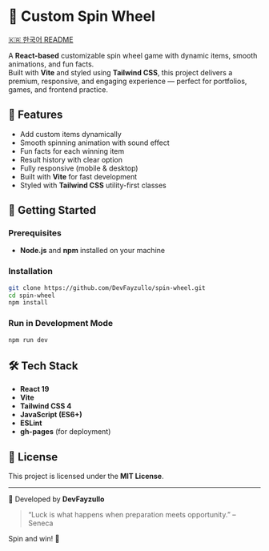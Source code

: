 # 🎡 Custom Spin Wheel

[🇰🇷 한국어 README](./README.kr.md)

A **React-based** customizable spin wheel game with dynamic items, smooth animations, and fun facts.  
Built with **Vite** and styled using **Tailwind CSS**, this project delivers a premium, responsive, and engaging experience — perfect for portfolios, games, and frontend practice.

## 🧠 Features

- Add custom items dynamically
- Smooth spinning animation with sound effect
- Fun facts for each winning item
- Result history with clear option
- Fully responsive (mobile & desktop)
- Built with **Vite** for fast development
- Styled with **Tailwind CSS** utility-first classes

<!-- ## 📸 Preview

![screenshot](./public/screenshot.png) -->

## 🚀 Getting Started

### Prerequisites

- **Node.js** and **npm** installed on your machine

### Installation

```bash
git clone https://github.com/DevFayzullo/spin-wheel.git
cd spin-wheel
npm install
```

### Run in Development Mode

```bash
npm run dev
```

<!-- ## 🌐 Live Demo

👉 [Click here to view the live demo](https://DevFayzullo.github.io/spin-wheel) -->

## 🛠️ Tech Stack

- **React 19**
- **Vite**
- **Tailwind CSS 4**
- **JavaScript (ES6+)**
- **ESLint**
- **gh-pages** (for deployment)

## 📄 License

This project is licensed under the **MIT License**.

---

📌 Developed by **DevFayzullo**

> “Luck is what happens when preparation meets opportunity.” – Seneca

Spin and win! 🎯
